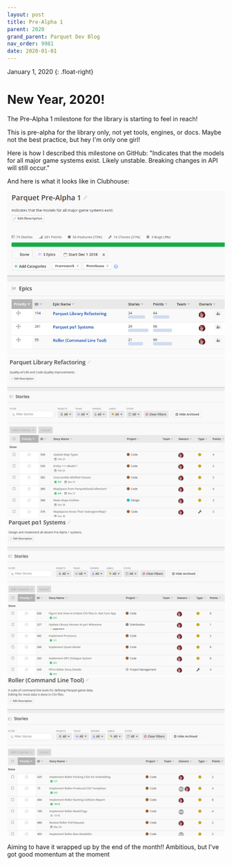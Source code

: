 ```yaml
---
layout: post
title: Pre-Alpha 1
parent: 2020
grand_parent: Parquet Dev Blog
nav_order: 9981
date: 2020-01-01
---
```

January 1, 2020
{: .float-right}

# New Year, 2020!

The Pre-Alpha 1 milestone for the library is starting to feel in reach!

This is pre-alpha for the library only, not yet tools, engines, or docs.
Maybe not the best practice, but hey I'm only one girl!

Here is how I described this milestone on GitHub:
  "Indicates that the models for all major game systems exist.
  Likely unstable. Breaking changes in API will still occur."

And here is what it looks like in Clubhouse:

![The Pre-Alpha 1 Milestone in Clubhouse](image-2020-01-01_1.png)
![The Library Refactoring Epic in Clubhouse](image-2020-01-01_2.png)
![The Pre-Alpha 1 Systems Epic in Clubhouse](image-2020-01-01_3.png)
![The Roller Command Line Tool Epic in Clubhouse](image-2020-01-01_4.png)

Aiming to have it wrapped up by the end of the month!! 
Ambitious, but I've got good momentum at the moment
